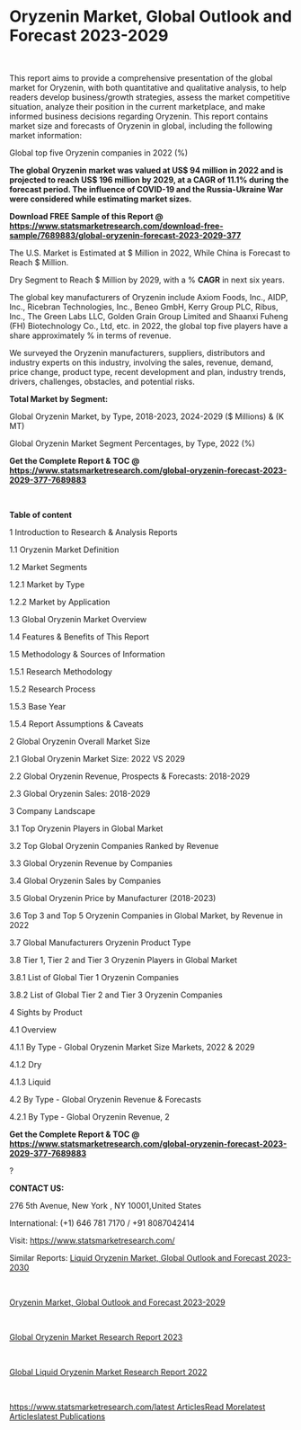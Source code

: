 <h1>Oryzenin Market, Global Outlook and Forecast 2023-2029</h1><br/><p>This report aims to provide a comprehensive presentation of the global market for Oryzenin, with both quantitative and qualitative analysis, to help readers develop business/growth strategies, assess the market competitive situation, analyze their position in the current marketplace, and make informed business decisions regarding Oryzenin. This report contains market size and forecasts of Oryzenin in global, including the following market information:</p>
 
 
 
 <p>Global top five Oryzenin companies in 2022 (%)</p>
 
 
 
 <p><strong>The global Oryzenin market was valued at US$ 94 million in 2022 and is projected to reach US$ 196 million by 2029, at a <strong>CAGR</strong> of 11.1% during the forecast period. The influence of COVID-19 and the Russia-Ukraine War were considered while estimating market sizes.</strong></p>
 
 
 
 <p><strong>Download FREE Sample of this Report @ <a href="https://www.statsmarketresearch.com/download-free-sample/7689883/global-oryzenin-forecast-2023-2029-377">https://www.statsmarketresearch.com/download-free-sample/7689883/global-oryzenin-forecast-2023-2029-377</a></strong></p>
 
 
 
 <p>The U.S. Market is Estimated at $ Million in 2022, While China is Forecast to Reach $ Million.</p>
 
 
 
 <p>Dry Segment to Reach $ Million by 2029, with a % <strong>CAGR</strong> in next six years.</p>
 
 
 
 <p>The global key manufacturers of Oryzenin include Axiom Foods, Inc., AIDP, Inc., Ricebran Technologies, Inc., Beneo GmbH, Kerry Group PLC, Ribus, Inc., The Green Labs LLC, Golden Grain Group Limited and Shaanxi Fuheng (FH) Biotechnology Co., Ltd, etc. in 2022, the global top five players have a share approximately % in terms of revenue.</p>
 
 
 
 <p>We surveyed the Oryzenin manufacturers, suppliers, distributors and industry experts on this industry, involving the sales, revenue, demand, price change, product type, recent development and plan, industry trends, drivers, challenges, obstacles, and potential risks.</p>
 
 
 
 <p><strong>Total Market by Segment:</strong></p>
 
 
 
 <p>Global Oryzenin Market, by Type, 2018-2023, 2024-2029 ($ Millions) & (K MT)</p>
 
 
 
 <p>Global Oryzenin Market Segment Percentages, by Type, 2022 (%)</p>
 
 
 
 <div><b>Get the Complete Report & TOC @ <a href="https://www.statsmarketresearch.com/global-oryzenin-forecast-2023-2029-377-7689883">https://www.statsmarketresearch.com/global-oryzenin-forecast-2023-2029-377-7689883</a></b></div>
 
 
 
 <p><br />
 
 <b>Table of content</b></p>
 
 
 
 <p>1 Introduction to Research & Analysis Reports<br />
 
 1.1 Oryzenin Market Definition<br />
 
 1.2 Market Segments<br />
 
 1.2.1 Market by Type<br />
 
 1.2.2 Market by Application<br />
 
 1.3 Global Oryzenin Market Overview<br />
 
 1.4 Features & Benefits of This Report<br />
 
 1.5 Methodology & Sources of Information<br />
 
 1.5.1 Research Methodology<br />
 
 1.5.2 Research Process<br />
 
 1.5.3 Base Year<br />
 
 1.5.4 Report Assumptions & Caveats<br />
 
 2 Global Oryzenin Overall Market Size<br />
 
 2.1 Global Oryzenin Market Size: 2022 VS 2029<br />
 
 2.2 Global Oryzenin Revenue, Prospects & Forecasts: 2018-2029<br />
 
 2.3 Global Oryzenin Sales: 2018-2029<br />
 
 3 Company Landscape<br />
 
 3.1 Top Oryzenin Players in Global Market<br />
 
 3.2 Top Global Oryzenin Companies Ranked by Revenue<br />
 
 3.3 Global Oryzenin Revenue by Companies<br />
 
 3.4 Global Oryzenin Sales by Companies<br />
 
 3.5 Global Oryzenin Price by Manufacturer (2018-2023)<br />
 
 3.6 Top 3 and Top 5 Oryzenin Companies in Global Market, by Revenue in 2022<br />
 
 3.7 Global Manufacturers Oryzenin Product Type<br />
 
 3.8 Tier 1, Tier 2 and Tier 3 Oryzenin Players in Global Market<br />
 
 3.8.1 List of Global Tier 1 Oryzenin Companies<br />
 
 3.8.2 List of Global Tier 2 and Tier 3 Oryzenin Companies<br />
 
 4 Sights by Product<br />
 
 4.1 Overview<br />
 
 4.1.1 By Type - Global Oryzenin Market Size Markets, 2022 & 2029<br />
 
 4.1.2 Dry<br />
 
 4.1.3 Liquid<br />
 
 4.2 By Type - Global Oryzenin Revenue & Forecasts<br />
 
 4.2.1 By Type - Global Oryzenin Revenue, 2</p>
 
 
 
 <div><b>Get the Complete Report & TOC @ <a href="https://www.statsmarketresearch.com/global-oryzenin-forecast-2023-2029-377-7689883">https://www.statsmarketresearch.com/global-oryzenin-forecast-2023-2029-377-7689883</a></b></div>
 
 
 
 <p>? </p>
 
 
 
 <p><b>CONTACT US:</b><br />
 
 276 5th Avenue, New York , NY 10001,United States<br />
 
 International: (+1) 646 781 7170 / +91 8087042414<br />
 
 Visit: <a href="https://www.statsmarketresearch.com/">https://www.statsmarketresearch.com/</a><br />
 
 Similar Reports: <a href="https://www.statsmarketresearch.com/global-oryzenin-forecast-2023-2029-377-7689883">Liquid Oryzenin Market, Global Outlook and Forecast 2023-2030</a><br />
 
 <br />
 
 <a href="https://www.statsmarketresearch.com/global-oryzenin-forecast-2023-2029-377-7689883">Oryzenin Market, Global Outlook and Forecast 2023-2029</a><br />
 
 <br />
 
 <a href="https://www.statsmarketresearch.com/global-oryzenin-forecast-2023-2029-377-7689883">Global Oryzenin Market Research Report 2023</a><br />
 
 <br />
 
 <a href="https://www.statsmarketresearch.com/global-oryzenin-forecast-2023-2029-377-7689883">Global Liquid Oryzenin Market Research Report 2022</a><br />
 
 <br />
 
 <a href="https://gyeongbokgung.com">https://www.statsmarketresearch.com/</a><a href="https://hallyeomaritime.com">latest Articles</a><a href="https://jingwansa.com">Read More</a><a href="https://nguoiviet.jp/">latest Articles</a><a href="https://www.intelmarketresearch.com/">latest Publications</a></p>